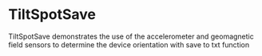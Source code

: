 # TiltSpotSave
TiltSpotSave demonstrates the use of the accelerometer and geomagnetic field sensors to determine the device orientation with save to txt function
